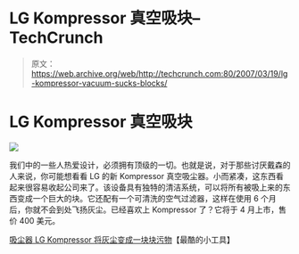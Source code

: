 # LG Kompressor 真空吸块–TechCrunch

> 原文：<https://web.archive.org/web/http://techcrunch.com:80/2007/03/19/lg-kompressor-vacuum-sucks-blocks/>

# LG Kompressor 真空吸块

![](img/50711eb6e24b2a0063809aa3b747a97e.png)

我们中的一些人热爱设计，必须拥有顶级的一切。也就是说，对于那些讨厌戴森的人来说，你可能想看看 LG 的新 Kompressor 真空吸尘器。小而紧凑，这东西看起来很容易收起公司来了。该设备具有独特的清洁系统，可以将所有被吸上来的东西变成一个巨大的块。它还配有一个可清洗的空气过滤器，这样在使用 6 个月后，你就不会到处飞扬灰尘。已经喜欢上 Kompressor 了？它将于 4 月上市，售价 400 美元。

[吸尘器 LG Kompressor 将灰尘变成一块块污物](https://web.archive.org/web/20210228201303/http://www.coolest-gadgets.com/20070318/vacuum-cleaner-lg-kompressor-turns-dust-into-blocks-of-filth/)【最酷的小工具】